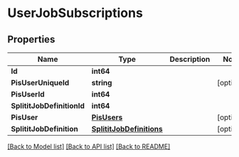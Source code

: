 # UserJobSubscriptions

## Properties

Name | Type | Description | Notes
------------ | ------------- | ------------- | -------------
**Id** | **int64** |  | 
**PisUserUniqueId** | **string** |  | [optional] 
**PisUserId** | **int64** |  | 
**SplititJobDefinitionId** | **int64** |  | 
**PisUser** | [**PisUsers**](PisUsers.md) |  | [optional] 
**SplititJobDefinition** | [**SplititJobDefinitions**](SplititJobDefinitions.md) |  | [optional] 

[[Back to Model list]](../README.md#documentation-for-models) [[Back to API list]](../README.md#documentation-for-api-endpoints) [[Back to README]](../README.md)


